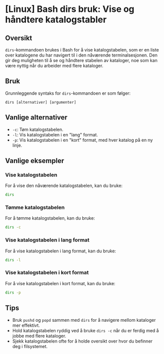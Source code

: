 # [Linux] Bash dirs bruk: Vise og håndtere katalogstabler

## Oversikt
`dirs`-kommandoen brukes i Bash for å vise katalogstabelen, som er en liste over katalogene du har navigert til i den nåværende terminalsesjonen. Den gir deg muligheten til å se og håndtere stabelen av kataloger, noe som kan være nyttig når du arbeider med flere kataloger.

## Bruk
Grunnleggende syntaks for `dirs`-kommandoen er som følger:

```
dirs [alternativer] [argumenter]
```

## Vanlige alternativer
- `-c`: Tøm katalogstabelen.
- `-l`: Vis katalogstabelen i en "lang" format.
- `-p`: Vis katalogstabelen i en "kort" format, med hver katalog på en ny linje.

## Vanlige eksempler

### Vise katalogstabelen
For å vise den nåværende katalogstabelen, kan du bruke:
```bash
dirs
```

### Tømme katalogstabelen
For å tømme katalogstabelen, kan du bruke:
```bash
dirs -c
```

### Vise katalogstabelen i lang format
For å vise katalogstabelen i lang format, kan du bruke:
```bash
dirs -l
```

### Vise katalogstabelen i kort format
For å vise katalogstabelen i kort format, kan du bruke:
```bash
dirs -p
```

## Tips
- Bruk `pushd` og `popd` sammen med `dirs` for å navigere mellom kataloger mer effektivt.
- Hold katalogstabelen ryddig ved å bruke `dirs -c` når du er ferdig med å jobbe med flere kataloger.
- Sjekk katalogstabelen ofte for å holde oversikt over hvor du befinner deg i filsystemet.